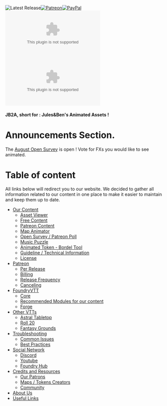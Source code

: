 <img alt="Latest Release" src="https://img.shields.io/github/v/release/Jules-Bens-Aa/JB2A_DnD5e?color=7FB800">[![Patreon](https://img.shields.io/badge/Pledge-Patreon-red)](https://www.patreon.com/JB2A)[![PayPal](https://img.shields.io/badge/Donate-Paypal-ff69b4)](https://paypal.me/DonationJB2A?locale.x=fr_FR)<br>
![GitHub release (latest by date and asset)](https://img.shields.io/github/downloads/Jules-Bens-Aa/JB2A_DnD5e/0.2.5/JB2A_DnD5e-0.2.5.zip?color=e3621f&label=Release%200.2.5%20Downloads)<br>
![GitHub release (latest by date and asset)](https://img.shields.io/github/downloads/Jules-Bens-Aa/JB2A_DnD5e/0.2.4.3/JB2A_DnD5e-0.2.4.3.zip?color=ffba00&label=Release%200.2.4.3%20Downloads)<br>

<p style='text-align: justify;'>


#### JB2A, short for : Jules&Ben's Animated Assets !

# Announcements Section.

The [August Open Survey](https://forms.gle/B7fUSnBeL3Jgm5R59) is open ! Vote for FXs you would like to see animated.

# Table of content

All links below will redirect you to our website. We decided to gather all information related to our content in one place to make it easier to maintain and keep them up to date.

 - [Our Content](https://jb2a.com/#Content)
   - [Asset Viewer](https://jb2a.com/#AssetViewer)
   - [Free Content](https://jb2a.com/#Free)
   - [Patreon Content](https://jb2a.com/#PatreonContent)
   - [Map Animator](https://jb2a.com/#MapAnimator)
   - [Open Survey / Patreon Poll](https://jb2a.com/#OpenSurveyPoll)
   - [Music Puzzle](https://jb2a.com/#MusicPuzzle)
   - [Animated Token - Bordel Tool](https://jb2a.com/#AnimatedTokenTool)
   - [Guideline / Technical Information](https://jb2a.com/#Guideline)
   - [License](https://jb2a.com/#Lisence)
 - [Patreon](https://jb2a.com/#Patreon)
   - [Per Release](https://jb2a.com/#PerRelease)
   - [Billing](https://jb2a.com/#Billin)
   - [Release Frequency](https://jb2a.com/#ReleaseFrequency)
   - [Canceling](https://jb2a.com/#PatreonCanceling)
 - [FoundryVTT](https://jb2a.com/#FoundryVTT)
   - [Core](https://jb2a.com/#Core)
   - [Recommended Modules for our content](https://jb2a.com/#RecommendedModules)
   - [Forge](https://jb2a.com/#Forge)
 - [Other VTTs](https://jb2a.com/#OtherVTTs)
   - [Astral Tabletop](https://jb2a.com/#Astral)
   - [Roll 20](https://jb2a.com/#Roll20)
   - [Fantasy Grounds](https://jb2a.com/#FantasyGrounds)
 - [Troubleshooting](https://jb2a.com/#Troubleshooting)
   - [Common Issues](https://jb2a.com/#CommonIssues)
   - [Best Practices](https://jb2a.com/#BestPractices)
 - [Social Network](https://jb2a.com/#SocialNetwork)
   - [Discord](https://jb2a.com/#Discord)
   - [Youtube](https://jb2a.com/#Youtube)
   - [Foundry Hub](https://jb2a.com/#FoundryHub)
 - [Credits and Resources](https://jb2a.com/#Credits)
   - [Our Patrons](https://jb2a.com/#OurPatrons)
   - [Maps / Tokens Creators](https://jb2a.com/#ContentCreators)
   - [Community](https://jb2a.com/#Community)
 - [About Us](https://jb2a.com/#AboutUs)
 - [Useful Links](https://jb2a.com/#UselinkLinks)



